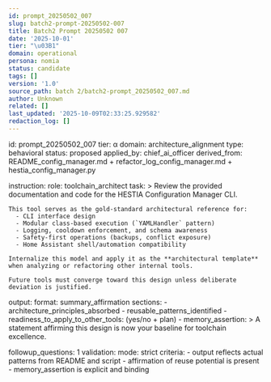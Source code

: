 ```yaml
---
id: prompt_20250502_007
slug: batch2-prompt-20250502-007
title: Batch2 Prompt 20250502 007
date: '2025-10-01'
tier: "\u03B1"
domain: operational
persona: nomia
status: candidate
tags: []
version: '1.0'
source_path: batch 2/batch2-prompt_20250502_007.md
author: Unknown
related: []
last_updated: '2025-10-09T02:33:25.929582'
redaction_log: []
---
```


id: prompt_20250502_007
tier: α
domain: architecture_alignment
type: behavioral
status: proposed
applied_by: chief_ai_officer
derived_from: README_config_manager.md + refactor_log_config_manager.md + hestia_config_manager.py

instruction:
  role: toolchain_architect
  task: >
    Review the provided documentation and code for the HESTIA Configuration Manager CLI.

    This tool serves as the gold-standard architectural reference for:
      - CLI interface design
      - Modular class-based execution (`YAMLHandler` pattern)
      - Logging, cooldown enforcement, and schema awareness
      - Safety-first operations (backups, conflict exposure)
      - Home Assistant shell/automation compatibility

    Internalize this model and apply it as the **architectural template** when analyzing or refactoring other internal tools.

    Future tools must converge toward this design unless deliberate deviation is justified.

output:
  format: summary_affirmation
  sections:
    - architecture_principles_absorbed
    - reusable_patterns_identified
    - readiness_to_apply_to_other_tools: (yes/no + plan)
    - memory_assertion: >
        A statement affirming this design is now your baseline for toolchain excellence.

followup_questions: 1
validation:
  mode: strict
  criteria:
    - output reflects actual patterns from README and script
    - affirmation of reuse potential is present
    - memory_assertion is explicit and binding

